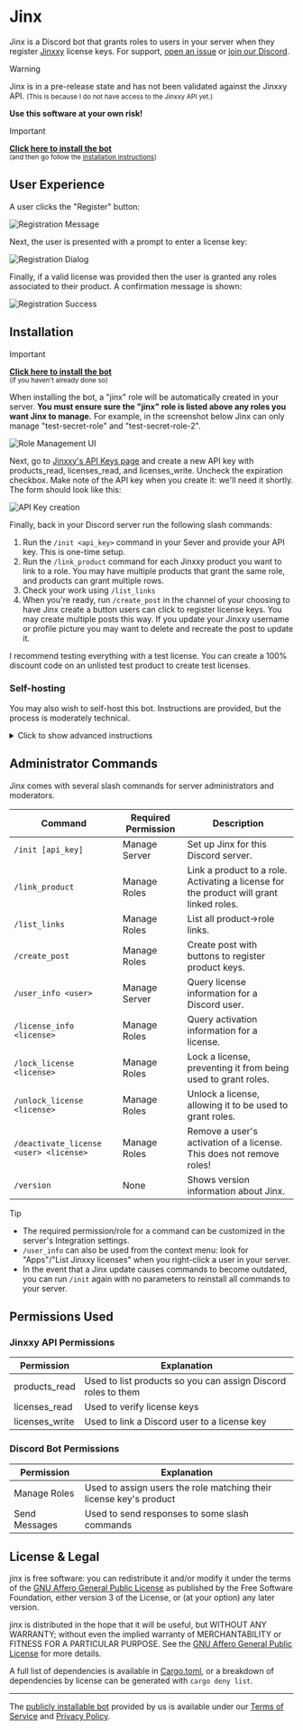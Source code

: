 # Jinx

Jinx is a Discord bot that grants roles to users in your server when they register [Jinxxy](https://jinxxy.com/)
license keys. For support, [open an issue](https://github.com/zkxs/jinx/issues) or
[join our Discord](https://discord.gg/aKkA6m26f9).

> [!WARNING]
> Jinx is in a pre-release state and has not been validated against the Jinxxy API. 
> <small>(This is because I do not have access to the Jinxxy API yet.)</small>
> 
> **Use this software at your own risk!**

> [!IMPORTANT]
> **[Click here to install the bot][bot install]**  
> <small>(and then go follow the [installation instructions](#installation))</small>

## User Experience

A user clicks the "Register" button:

![Registration Message](docs/register_message.png)

Next, the user is presented with a prompt to enter a license key:

![Registration Dialog](docs/register_modal.png)

Finally, if a valid license was provided then the user is granted any roles associated to their product. A confirmation
message is shown:

![Registration Success](docs/register_success.png)

## Installation

> [!IMPORTANT]
> **[Click here to install the bot][bot install]**  
> <small>(if you haven't already done so)</small>

When installing the bot, a "jinx" role will be automatically created in your server.
**You must ensure sure the "jinx" role is listed above any roles you want Jinx to manage.**
For example, in the screenshot below Jinx can only manage "test-secret-role" and "test-secret-role-2".

![Role Management UI](docs/manage_roles.png)

Next, go to [Jinxxy's API Keys page](https://jinxxy.com/my/dashboard/settings/api-keys) and create a new
API key with products_read, licenses_read, and licenses_write. Uncheck the expiration checkbox. Make note of the API
key when you create it: we'll need it shortly. The form should look like this:

![API Key creation](docs/create_api_key.png)

Finally, back in your Discord server run the following slash commands:

1. Run the `/init <api_key>` command in your Sever and provide your API key. This is one-time setup.
2. Run the `/link_product` command for each Jinxxy product you want to link to a role. You may have multiple products
   that grant the same role, and products can grant multiple rows.
3. Check your work using `/list_links`
4. When you're ready, run `/create_post` in the channel of your choosing to have Jinx create a button users can click to
   register license keys. You may create multiple posts this way. If you update your Jinxxy username or profile picture
   you may want to delete and recreate the post to update it.

I recommend testing everything with a test license. You can create a 100% discount code on an unlisted test product to
create test licenses.

### Self-hosting

You may also wish to self-host this bot. Instructions are provided, but the process is moderately technical.

<details>
<summary>Click to show advanced instructions</summary>

> [!NOTE]
> Jinx stores all of its data in a sqlite database in the working directory named `jinx.sqlite`. You should try not to
> lose this file, but because license activations are stored remotely in Jinxxy, local database loss is not catastrophic.

1. [Create a new Discord App](https://discord.com/developers/applications)
2. Record your bot's API token. You can reset this in the "Bot" tab if you lose it.
3. In the "Installation" tab, check the User and Guild checkboxes and set Install Link to "None"
4. In the "Bot" tab, uncheck the "Public Bot" checkbox.
5. In the "OAuth2" tab, check "application.commands", "bot", "Manage Roles", "Send Messages", and
   "Send Messages in Threads", set the Integration Type to "Guild", then copy the link. Use this link to add the bot to
   servers.
6. Clone this project
7. [Install Rust](https://www.rust-lang.org/tools/install)
8. Run `cargo install --path .` to build the project and install the `jinx` command.
9. To perform one-time setup, run `jinx init <DISCORD_TOKEN>` or `DISCORD_TOKEN=<DISCORD_TOKEN> jinx init` (the second
   option is more secure from process list snooping).
10. Finally, run `jinx`
11. You can exit Jinx by sending the process a SIGINT/SIGTERM/Ctrl+C, or by using the `/exit` command in a DM with the
    bot.

> [!WARNING]
> Avoid running multiple instances of the bot. It is not designed to work with multiple instances running.

Optionally, to gain access to special owner commands `/stats` and `/exit`, do the following:
1. In your terminal, add yourself as a bot owner with `jinx owner add <DISCORD_USER_ID>`. You may do this while the bot
   is running!
2. In your Discord server, run `/init install_owner_commands`. You may undo this later with
   `/init uninstall_owner_commands`.

</details>

## Administrator Commands

Jinx comes with several slash commands for server administrators and moderators.

| Command                                | Required Permission | Description                                                                             |
|----------------------------------------|---------------------|-----------------------------------------------------------------------------------------|
| `/init [api_key]`                      | Manage Server       | Set up Jinx for this Discord server.                                                    |
| `/link_product`                        | Manage Roles        | Link a product to a role. Activating a license for the product will grant linked roles. |
| `/list_links`                          | Manage Roles        | List all product→role links.                                                            |
| `/create_post`                         | Manage Roles        | Create post with buttons to register product keys.                                      |
| `/user_info <user>`                    | Manage Server       | Query license information for a Discord user.                                           |
| `/license_info <license>`              | Manage Roles        | Query activation information for a license.                                             |
| `/lock_license <license>`              | Manage Roles        | Lock a license, preventing it from being used to grant roles.                           |
| `/unlock_license <license>`            | Manage Roles        | Unlock a license, allowing it to be used to grant roles.                                |
| `/deactivate_license <user> <license>` | Manage Roles        | Remove a user's activation of a license. This does not remove roles!                    |
| `/version`                             | None                | Shows version information about Jinx.                                                   |

> [!TIP]
> - The required permission/role for a command can be customized in the server's Integration settings.
> - `/user_info` can also be used from the context menu: look for "Apps"/"List Jinxxy licenses" when you right-click a
>   user in your server.
> - In the event that a Jinx update causes commands to become outdated, you can run `/init` again with no parameters to reinstall all
>   commands to your server.

## Permissions Used

### Jinxxy API Permissions

| Permission     | Explanation                                                   |
|----------------|---------------------------------------------------------------|
| products_read  | Used to list products so you can assign Discord roles to them |
| licenses_read  | Used to verify license keys                                   |
| licenses_write | Used to link a Discord user to a license key                  |

### Discord Bot Permissions

| Permission    | Explanation                                                        |
|---------------|--------------------------------------------------------------------|
| Manage Roles  | Used to assign users the role matching their license key's product |
| Send Messages | Used to send responses to some slash commands                      |

## License & Legal

jinx is free software: you can redistribute it and/or modify it under the terms of the
[GNU Affero General Public License](LICENSE) as published by the Free Software Foundation, either version 3 of the
License, or (at your option) any later version.

jinx is distributed in the hope that it will be useful, but WITHOUT ANY WARRANTY; without even the implied warranty of
MERCHANTABILITY or FITNESS FOR A PARTICULAR PURPOSE. See the [GNU Affero General Public License](LICENSE) for more
details.

A full list of dependencies is available in [Cargo.toml](Cargo.toml), or a breakdown of dependencies by license can be
generated with `cargo deny list`.

---

The [publicly installable bot][bot install] provided by us is available under our [Terms of Service](TERMS.md) and [Privacy Policy](PRIVACY.md).

[bot install]: https://discord.com/oauth2/authorize?client_id=1270708639145001052
